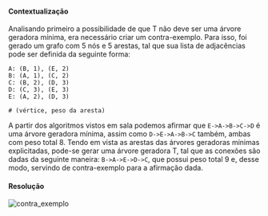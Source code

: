 
#### Contextualização
Analisando primeiro a possibilidade de que T não deve ser uma árvore geradora mínima, era necessário criar um contra-exemplo. Para isso, foi gerado um grafo com 5 nós e 5 arestas, tal que sua lista de adjacências pode ser definida da seguinte forma:
```
A: (B, 1), (E, 2)
B: (A, 1), (C, 2)
C: (B, 2), (D, 3)
D: (C, 3), (E, 3)
E: (A, 2), (D, 3)

# (vértice, peso da aresta)
```
A partir dos algoritmos vistos em sala podemos afirmar que ```E->A->B->C->D``` é uma árvore geradora mínima, assim como ```D->E->A->B->C``` também, ambas com peso total 8.
Tendo em vista as arestas das árvores geradoras mínimas explicitadas, pode-se gerar uma árvore geradora T, tal que as conexões são dadas da seguinte maneira: ```B->A->E->D->C```, que possui peso total 9 e, desse modo, servindo de contra-exemplo para a afirmação dada.

#### Resolução
![contra_exemplo](https://user-images.githubusercontent.com/42645264/57483915-2729b000-727e-11e9-9e48-549163e41e1f.jpg)
